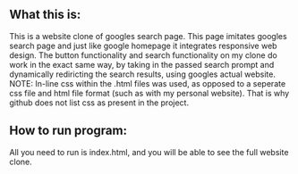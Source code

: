 ## What this is: 
This is a website clone of googles search page. This page imitates googles search page and just like google homepage it integrates responsive web design.
The button functionality and search functionality on my clone do work in the exact same way, by taking in the passed search prompt and dynamically rediricting the search results, using googles actual website.
NOTE: In-line css within the .html files was used, as opposed to a seperate css file and html file format (such as with my personal website). That is why github does not list css as present in the project.

## How to run program:
All you need to run is index.html, and you will be able to see the full website clone.
